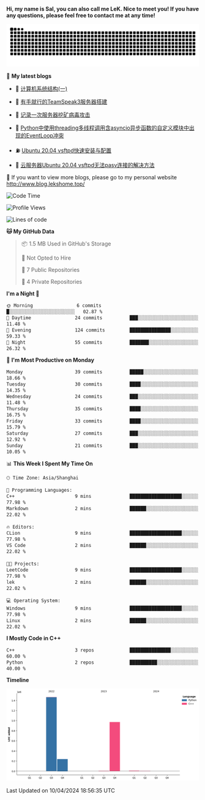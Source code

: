 **Hi, my name is Sal, you can also call me LeK. Nice to meet you! If you have any questions, please feel free to contact me at any time!**

![snake](https://raw.githubusercontent.com/LeKZzzz/LeKZzzz/output/github-contribution-grid-snake.svg)


👀 **My latest blogs**
<!-- BLOG-POST-LIST:START -->
- 🫣 [计算机系统结构&lpar;一&rpar;](http://www.blog.lekshome.top/2024/04/07/ji-suan-ji-xi-tong-jie-gou-yi/) 

- 🧐 [有手就行的TeamSpeak3服务器搭建](http://www.blog.lekshome.top/2024/03/08/teamspeak3-fu-wu-qi-da-jian/) 

- 🤖 [记录一次服务器挖矿病毒攻击](http://www.blog.lekshome.top/2024/03/08/ji-lu-yi-ci-fu-wu-qi-wa-kuang-bing-du-gong-ji/) 

- 📝 [Python中使用threading多线程调用含asyncio异步函数的自定义模块中出现的EventLoop冲突](http://www.blog.lekshome.top/2024/03/07/python-zhong-shi-yong-threading-duo-xian-cheng-diao-yong-han-asyncio-yi-bu-han-shu-de-zi-ding-yi-mo-kuai-zhong-chu-xian-de-eventloop-chong-tu/) 

- ⛽️ [Ubuntu 20.04 vsftpd快速安装与配置](http://www.blog.lekshome.top/2024/03/07/ubuntu-20-04-vsftpd-kuai-su-an-zhuang-yu-pei-zhi/) 

- 🦣 [云服务器Ubuntu 20.04 vsftpd无法pasv连接的解决方法](http://www.blog.lekshome.top/2024/03/07/yun-fu-wu-qi-ubuntu-20-04-vsftpd-wu-fa-pasv-lian-jie-de-jie-jue-fang-fa/) 
<!-- BLOG-POST-LIST:END -->

🥰 If you want to view more blogs, please go to my personal website http://www.blog.lekshome.top/


<!--START_SECTION:waka-->
![Code Time](http://img.shields.io/badge/Code%20Time-202%20hrs%204%20mins-blue)

![Profile Views](http://img.shields.io/badge/Profile%20Views-0-blue)

![Lines of code](https://img.shields.io/badge/From%20Hello%20World%20I%27ve%20Written-2.7%20million%20lines%20of%20code-blue)

**🐱 My GitHub Data** 

> 📦 1.5 MB Used in GitHub's Storage 
 > 
> 🚫 Not Opted to Hire
 > 
> 📜 7 Public Repositories 
 > 
> 🔑 4 Private Repositories 
 > 
**I'm a Night 🦉** 

```text
🌞 Morning                6 commits           █░░░░░░░░░░░░░░░░░░░░░░░░   02.87 % 
🌆 Daytime                24 commits          ███░░░░░░░░░░░░░░░░░░░░░░   11.48 % 
🌃 Evening                124 commits         ███████████████░░░░░░░░░░   59.33 % 
🌙 Night                  55 commits          ███████░░░░░░░░░░░░░░░░░░   26.32 % 
```
📅 **I'm Most Productive on Monday** 

```text
Monday                   39 commits          █████░░░░░░░░░░░░░░░░░░░░   18.66 % 
Tuesday                  30 commits          ████░░░░░░░░░░░░░░░░░░░░░   14.35 % 
Wednesday                24 commits          ███░░░░░░░░░░░░░░░░░░░░░░   11.48 % 
Thursday                 35 commits          ████░░░░░░░░░░░░░░░░░░░░░   16.75 % 
Friday                   33 commits          ████░░░░░░░░░░░░░░░░░░░░░   15.79 % 
Saturday                 27 commits          ███░░░░░░░░░░░░░░░░░░░░░░   12.92 % 
Sunday                   21 commits          ███░░░░░░░░░░░░░░░░░░░░░░   10.05 % 
```


📊 **This Week I Spent My Time On** 

```text
🕑︎ Time Zone: Asia/Shanghai

💬 Programming Languages: 
C++                      9 mins              ███████████████████░░░░░░   77.98 % 
Markdown                 2 mins              ██████░░░░░░░░░░░░░░░░░░░   22.02 % 

🔥 Editors: 
CLion                    9 mins              ███████████████████░░░░░░   77.98 % 
VS Code                  2 mins              ██████░░░░░░░░░░░░░░░░░░░   22.02 % 

🐱‍💻 Projects: 
LeetCode                 9 mins              ███████████████████░░░░░░   77.98 % 
lek                      2 mins              ██████░░░░░░░░░░░░░░░░░░░   22.02 % 

💻 Operating System: 
Windows                  9 mins              ███████████████████░░░░░░   77.98 % 
Linux                    2 mins              ██████░░░░░░░░░░░░░░░░░░░   22.02 % 
```

**I Mostly Code in C++** 

```text
C++                      3 repos             ███████████████░░░░░░░░░░   60.00 % 
Python                   2 repos             ██████████░░░░░░░░░░░░░░░   40.00 % 
```



**Timeline**

![Lines of Code chart](https://raw.githubusercontent.com/LeKZzzz/LeKZzzz/master/assets/bar_graph.png)


 Last Updated on 10/04/2024 18:56:35 UTC
<!--END_SECTION:waka-->
